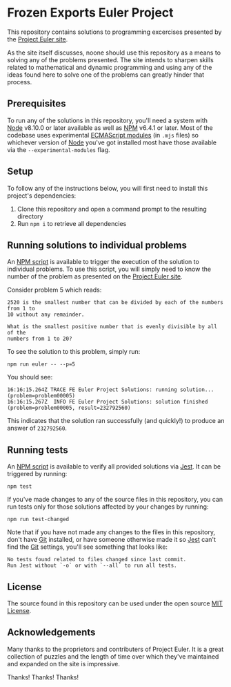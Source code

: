 # Frozen Exports Euler Project
This repository contains solutions to programming excercises presented by the
[Project Euler site][1].

As the site itself discusses, noone should use this repository as a means to
solving any of the problems presented. The site intends to sharpen skills
related to mathematical and dynamic programming and using any of the ideas
found here to solve one of the problems can greatly hinder that process.

## Prerequisites
To run any of the solutions in this repository, you'll need a system with
[Node][2] v8.10.0 or later available as well as [NPM][3] v6.4.1 or later. Most
of  the codebase uses experimental [ECMAScript modules][8] (in `.mjs` files) so
whichever version of [Node][2] you've got installed most have those available
via the `--experimental-modules` flag.

## Setup
To follow any of the instructions below, you will first need to install this
project's dependencies:

1. Clone this repository and open a command prompt to the resulting directory
1. Run `npm i` to retrieve all dependencies

## Running solutions to individual problems
An [NPM script][4] is available to trigger the execution of the solution to
individual problems. To use this script, you will simply need to know the
number of the problem as presented on the [Project Euler site][1].

Consider problem 5 which reads:

```
2520 is the smallest number that can be divided by each of the numbers from 1 to
10 without any remainder.

What is the smallest positive number that is evenly divisible by all of the
numbers from 1 to 20?
```

To see the solution to this problem, simply run:
```
npm run euler -- --p=5
```

You should see:
```
16:16:15.264Z TRACE FE Euler Project Solutions: running solution... (problem=problem00005)
16:16:15.267Z  INFO FE Euler Project Solutions: solution finished (problem=problem00005, result=232792560)
```

This indicates that the solution ran successfully (and quickly!) to produce an
answer of `232792560`.

## Running tests
An [NPM script][4] is available to verify all provided solutions via [Jest][5].
It can be triggered by running:
```
npm test
```

If you've made changes to any of the source files in this repository, you
can run tests only for those solutions affected by your changes by running:
```
npm run test-changed
```

Note that if you have not made any changes to the files in this repository,
don't have [Git][6] installed, or have someone otherwise made it so [Jest][5]
can't find the [Git][6] settings, you'll see something that looks like:
```
No tests found related to files changed since last commit.
Run Jest without `-o` or with `--all` to run all tests.
```

## License
The source found in this repository can be used under the open source
[MIT License][7].

## Acknowledgements
Many thanks to the proprietors and contributers of Project Euler. It is a great
collection of puzzles and the length of time over which they've maintained
and expanded on the site is impressive.

Thanks! Thanks! Thanks!

[1]:https://projecteuler.net/about
[2]:https://nodejs.org/en/
[3]:https://www.npmjs.com/
[4]:https://docs.npmjs.com/misc/scripts
[5]:https://jestjs.io/
[6]:https://git-scm.com/downloads
[7]:https://opensource.org/licenses/MIT
[8]:https://nodejs.org/api/esm.html
